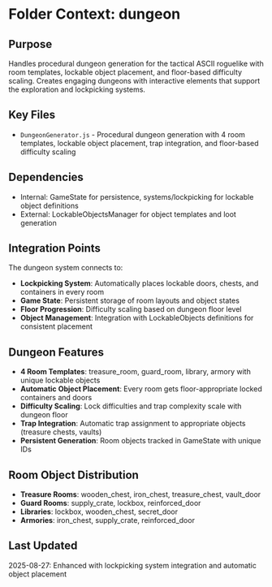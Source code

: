 # Folder Context: dungeon

## Purpose
Handles procedural dungeon generation for the tactical ASCII roguelike with room templates, lockable object placement, and floor-based difficulty scaling. Creates engaging dungeons with interactive elements that support the exploration and lockpicking systems.

## Key Files
- `DungeonGenerator.js` - Procedural dungeon generation with 4 room templates, lockable object placement, trap integration, and floor-based difficulty scaling

## Dependencies
- Internal: GameState for persistence, systems/lockpicking for lockable object definitions
- External: LockableObjectsManager for object templates and loot generation

## Integration Points
The dungeon system connects to:
- **Lockpicking System**: Automatically places lockable doors, chests, and containers in every room
- **Game State**: Persistent storage of room layouts and object states
- **Floor Progression**: Difficulty scaling based on dungeon floor level
- **Object Management**: Integration with LockableObjects definitions for consistent placement

## Dungeon Features
- **4 Room Templates**: treasure_room, guard_room, library, armory with unique lockable objects
- **Automatic Object Placement**: Every room gets floor-appropriate locked containers and doors
- **Difficulty Scaling**: Lock difficulties and trap complexity scale with dungeon floor
- **Trap Integration**: Automatic trap assignment to appropriate objects (treasure chests, vaults)
- **Persistent Generation**: Room objects tracked in GameState with unique IDs

## Room Object Distribution
- **Treasure Rooms**: wooden_chest, iron_chest, treasure_chest, vault_door
- **Guard Rooms**: supply_crate, lockbox, reinforced_door 
- **Libraries**: lockbox, wooden_chest, secret_door
- **Armories**: iron_chest, supply_crate, reinforced_door

## Last Updated
2025-08-27: Enhanced with lockpicking system integration and automatic object placement